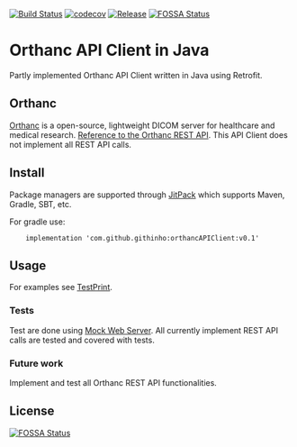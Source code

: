 [![Build Status](https://travis-ci.org/githinho/orthancAPIClient.svg?branch=master)](https://travis-ci.org/githinho/orthancAPIClient)
[![codecov](https://codecov.io/gh/githinho/orthancAPIClient/branch/master/graph/badge.svg)](https://codecov.io/gh/githinho/orthancAPIClient)
[![Release](https://jitpack.io/v/githinho/orthancAPIClient.svg)](https://jitpack.io/#githinho/orthancAPIClient)
[![FOSSA Status](https://app.fossa.io/api/projects/git%2Bgithub.com%2Fgithinho%2Forthanc-api-client.svg?type=shield)](https://app.fossa.io/projects/git%2Bgithub.com%2Fgithinho%2Forthanc-api-client?ref=badge_shield)

# Orthanc API Client in Java
Partly implemented Orthanc API Client written in Java using Retrofit.

## Orthanc
[Orthanc](http://www.orthanc-server.com/) is a open-source, lightweight DICOM server for healthcare and medical research.
[Reference to the Orthanc REST API](https://docs.google.com/spreadsheets/d/1muKHMIb9Br-59wfaQbDeLzAfKYsoWfDSXSmyt6P4EM8/pubhtml?gid=1689572701&single=true). This API Client does not implement all REST API calls.

## Install 
Package managers are supported through [JitPack](https://jitpack.io/#githinho/orthancAPIClient/v0.1) which supports Maven, Gradle, SBT, etc.

For gradle use:
```
    implementation 'com.github.githinho:orthancAPIClient:v0.1'
```

## Usage
For examples see [TestPrint](https://github.com/githinho/orthancAPIClient/blob/master/src/test/java/TestPrint.java).

### Tests
Test are done using [Mock Web Server](https://github.com/square/okhttp/tree/master/mockwebserver). All currently implement REST API calls are tested and covered with tests.

### Future work
Implement and test all Orthanc REST API functionalities. 


## License
[![FOSSA Status](https://app.fossa.io/api/projects/git%2Bgithub.com%2Fgithinho%2Forthanc-api-client.svg?type=large)](https://app.fossa.io/projects/git%2Bgithub.com%2Fgithinho%2Forthanc-api-client?ref=badge_large)